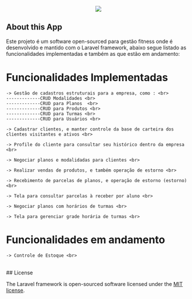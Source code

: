 <p align="center"><img src="https://laravel.com/assets/img/components/logo-laravel.svg"></p>
  
## About this App

<p>
	Este projeto é um software open-sourced para gestão fitness onde é desenvolvido e mantido com o Laravel framework, abaixo segue listado as funcionalidades implementadas e também as que estão em andamento:
</p>
	
<p>	
	<h1>Funcionalidades Implementadas</h1>

	-> Gestão de cadastros estruturais para a empresa, como : <br>
	-------------CRUD Modalidades <br>
	-------------CRUD para Planos  <br>
	-------------CRUD para Produtos <br>
	-------------CRUD para Turmas <br>
	-------------CRUD para Usuários <br>
	
	-> Cadastrar clientes, e manter controle da base de carteira dos clientes visitantes e ativos <br>

	-> Profile do cliente para consultar seu histórico dentro da empresa <br> 

	-> Negociar planos e modalidadas para clientes <br>
	
	-> Realizar vendas de produtos, e também operação de estorno <br>

	-> Recebimento de parcelas de planos, e operação de estorno (estorno) <br>

	-> Tela para consultar parcelas à receber por aluno <br>

	-> Negociar planos com horários de turmas <br>

	-> Tela para gerenciar grade horária de turmas <br> 
</p>

<p>	
	<h1>Funcionalidades em andamento</h1>

	-> Controle de Estoque <br>   

</p>
<br>  
## License

The Laravel framework is open-sourced software licensed under the [MIT license](https://opensource.org/licenses/MIT).
